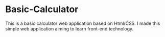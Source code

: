 # Basic-Calculator
 This is a basic calculator web application based on Html/CSS. I made this simple web application aiming to learn front-end technology.

